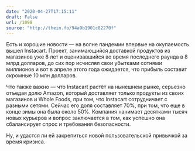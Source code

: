 ```yaml
---
date: "2020-04-27T17:15:11"
draft: False
url: /1098
source: "http://thein.fo/94a9b1901c82270f"
---
```


Есть и хорошие новости — на волне пандемии впервые на окупаемость вышел Instacart. Проект, занимающийся доставкой продуктов из магазинов уже 8 лет и оценивавшийся во время последнего раунда в 8 млрд долларов, до сих пор исчислял свои убытками сотнями миллионов и вот в апреле этого года ожидается, что прибыль составит скромные 10 млн долларов.

Что также важно — что Instacart растёт на нынешнем рынке, серьезно отъедая долю Amazon, который доставляет только продукты из своих магазинов и Whole Foods, при том, что Instacart сотрудничает с разными сетями. Сейчас его доля составляет 70%, при том, что еще в конце зимы она была около 50%. Компания нанимает десятками тысяч новых курьеров и вопрос заключается в том, как успешно она сбалансирует спрос и требования безопасности.

Ну, и удастся ли ей закрепиться новой пользовательской привычкой за время кризиса.
